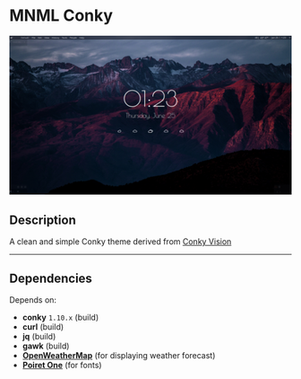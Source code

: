 # MNML Conky
![Preview](https://github.com/VaughnValle/demo/blob/master/preview.png)

## Description
A clean and simple Conky theme derived from [Conky Vision](https://github.com/zagortenay333/conky-Vision)

---

## Dependencies
Depends on:
* __conky__ ```1.10.x``` (build)
* __curl__ (build)
* __jq__ (build)
* __gawk__ (build)
* __[OpenWeatherMap](http://openweathermap.org)__ (for displaying weather forecast) 
* __[Poiret One](https://fonts.google.com/specimen/Poiret+One)__ (for fonts)
